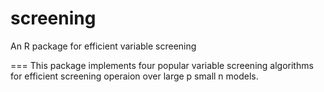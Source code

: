 # screening
An R package for efficient variable screening

===
This package implements four popular variable screening algorithms for efficient screening operaion over large p small n models. 
